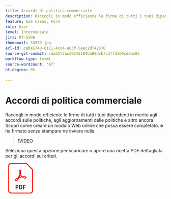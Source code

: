 ```yaml
---
title: Accordi di politica commerciale
description: Raccogli in modo efficiente le firme di tutti i tuoi dipendenti su accordi politici, aggiornamenti e altro ancora
feature: Use Cases, Form
role: User
level: Intermediate
jira: KT-5296
thumbnail: 33979.jpg
exl-id: caba5740-6111-4cc4-a63f-5eec2d742578
source-git-commit: cda31f3acd9215184ba88dcb7c5ffd3e0cd3ac05
workflow-type: tm+mt
source-wordcount: '67'
ht-degree: 0%

---
```


# Accordi di politica commerciale

Raccogli in modo efficiente le firme di tutti i tuoi dipendenti in merito agli accordi sulle politiche, agli aggiornamenti delle politiche e altro ancora. Scopri come creare un modulo Web online che possa essere completato. **e** ha firmato senza stampare né inviare nulla.

>[!VIDEO](https://video.tv.adobe.com/v/33979?quality=12&learn=on&hidetitle=true)

Seleziona questa opzione per scaricare o aprire una ricetta PDF dettagliata per gli accordi sui criteri.

[![Scarica ricetta PDF](../assets/acrobat_PDF_96.png)](../assets/adobe-sign_set_up_a_web_form_use_case.pdf)
